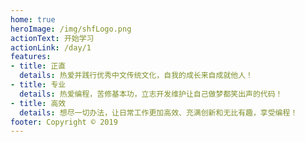 ```yaml
---
home: true
heroImage: /img/shfLogo.png
actionText: 开始学习
actionLink: /day/1
features:
- title: 正直
  details: 热爱并践行优秀中文传统文化，自我的成长来自成就他人！
- title: 专业
  details: 热爱编程，苦修基本功，立志开发维护让自己做梦都笑出声的代码！
- title: 高效
  details: 想尽一切办法，让日常工作更加高效、充满创新和无比有趣，享受编程！
footer: Copyright © 2019
---
```




